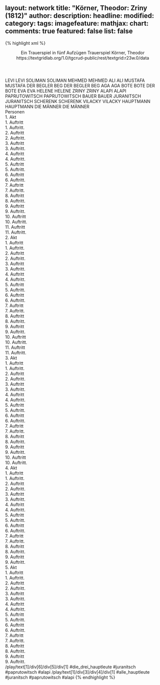 layout: network
title: "Körner, Theodor: Zriny (1812)"
author:
description:
headline:
modified:
category:
tags:
imagefeature:
mathjax:
chart:
comments: true
featured: false
list: false
---
{% highlight xml %}
<?xml-model href="https://raw.githubusercontent.com/DLiNa/project/master/rules/lina.rnc"?><?xml-model href="https://raw.githubusercontent.com/DLiNa/project/master/rules/lina.sch"?>
<play xmlns="http://lina.digital">
  <header>
    <title>Zriny</title>
    <subtitle>Ein Trauerspiel in fünf Aufzügen</subtitle>
    <genretitle>Trauerspiel</genretitle>
    <author>Körner, Theodor</author>
    <date type="print" when="1814"/>
    <date type="premiere" when="1812"/>
    <date type="written" when="1812"/>
    <source>https://textgridlab.org/1.0/tgcrud-public/rest/textgrid:r23w.0/data</source>
  </header>
  <personae>
    <character>
      <name>LEVI</name>
      <alias xml:id="levi">
        <name>LEVI</name>
      </alias>
    </character>
    <character>
      <name>SOLIMAN</name>
      <alias xml:id="soliman">
        <name>SOLIMAN</name>
      </alias>
    </character>
    <character>
      <name>MEHMED</name>
      <alias xml:id="mehmed">
        <name>MEHMED</name>
      </alias>
    </character>
    <character>
      <name>ALI</name>
      <alias xml:id="ali">
        <name>ALI</name>
      </alias>
    </character>
    <character>
      <name>MUSTAFA</name>
      <alias xml:id="mustafa">
        <name>MUSTAFA</name>
      </alias>
    </character>
    <character>
      <name>DER BEGLER BEG</name>
      <alias xml:id="der_begler_beg">
        <name>DER BEGLER BEG</name>
      </alias>
    </character>
    <character>
      <name>AGA</name>
      <alias xml:id="aga">
        <name>AGA</name>
      </alias>
    </character>
    <character>
      <name>BOTE</name>
      <alias xml:id="bote">
        <name>BOTE</name>
      </alias>
      <alias xml:id="der_bote">
        <name>DER BOTE</name>
      </alias>
    </character>
    <character>
      <name>EVA</name>
      <alias xml:id="eva">
        <name>EVA</name>
      </alias>
    </character>
    <character>
      <name>HELENE</name>
      <alias xml:id="helene">
        <name>HELENE</name>
      </alias>
    </character>
    <character>
      <name>ZRINY</name>
      <alias xml:id="zriny">
        <name>ZRINY</name>
      </alias>
    </character>
    <character>
      <name>ALAPI</name>
      <alias xml:id="alapi">
        <name>ALAPI</name>
      </alias>
    </character>
    <character>
      <name>PAPRUTOWITSCH</name>
      <alias xml:id="paprutowitsch">
        <name>PAPRUTOWITSCH</name>
      </alias>
    </character>
    <character>
      <name>BAUER</name>
      <alias xml:id="bauer">
        <name>BAUER</name>
      </alias>
    </character>
    <character>
      <name>JURANITSCH</name>
      <alias xml:id="juranitsch">
        <name>JURANITSCH</name>
      </alias>
    </character>
    <character>
      <name>SCHERENK</name>
      <alias xml:id="scherenk">
        <name>SCHERENK</name>
      </alias>
    </character>
    <character>
      <name>VILACKY</name>
      <alias xml:id="vilacky">
        <name>VILACKY</name>
      </alias>
    </character>
    <character>
      <name>HAUPTMANN</name>
      <alias xml:id="hauptmann">
        <name>HAUPTMANN</name>
      </alias>
    </character>
    <character>
      <name>DIE MÄNNER</name>
      <alias xml:id="die_männer">
        <name>DIE MÄNNER</name>
      </alias>
    </character>
  </personae>
  <text>
    <div>
      <head>Personen</head>
    </div>
    <div>
      <head>1. Akt</head>
      <div>
        <head>1. Auftritt</head>
        <div>
          <head>1. Auftritt.</head>
          <sp who="#levi">
            <amount n="5" unit="speech_acts"/>
            <amount n="423" unit="words"/>
            <amount n="56" unit="lines"/>
            <amount n="2300" unit="chars"/>
          </sp>
          <sp who="#soliman">
            <amount n="5" unit="speech_acts"/>
            <amount n="165" unit="words"/>
            <amount n="20" unit="lines"/>
            <amount n="880" unit="chars"/>
          </sp>
        </div>
      </div>
      <div>
        <head>2. Auftritt</head>
        <div>
          <head>2. Auftritt.</head>
        </div>
      </div>
      <div>
        <head>3. Auftritt</head>
        <div>
          <head>3. Auftritt.</head>
          <sp who="#mehmed">
            <amount n="5" unit="speech_acts"/>
            <amount n="187" unit="words"/>
            <amount n="27" unit="lines"/>
            <amount n="1036" unit="chars"/>
          </sp>
          <sp who="#soliman">
            <amount n="6" unit="speech_acts"/>
            <amount n="328" unit="words"/>
            <amount n="45" unit="lines"/>
            <amount n="1751" unit="chars"/>
          </sp>
        </div>
      </div>
      <div>
        <head>4. Auftritt</head>
        <div>
          <head>4. Auftritt.</head>
          <sp who="#soliman">
            <amount n="6" unit="speech_acts"/>
            <amount n="308" unit="words"/>
            <amount n="44" unit="lines"/>
            <amount n="1771" unit="chars"/>
          </sp>
          <sp who="#ali">
            <amount n="5" unit="speech_acts"/>
            <amount n="155" unit="words"/>
            <amount n="21" unit="lines"/>
            <amount n="839" unit="chars"/>
          </sp>
          <sp who="#mustafa">
            <amount n="3" unit="speech_acts"/>
            <amount n="38" unit="words"/>
            <amount n="6" unit="lines"/>
            <amount n="233" unit="chars"/>
          </sp>
          <sp who="#der_begler_beg">
            <amount n="3" unit="speech_acts"/>
            <amount n="47" unit="words"/>
            <amount n="6" unit="lines"/>
            <amount n="246" unit="chars"/>
          </sp>
          <sp who="#mehmed">
            <amount n="3" unit="speech_acts"/>
            <amount n="212" unit="words"/>
            <amount n="30" unit="lines"/>
            <amount n="1202" unit="chars"/>
          </sp>
        </div>
      </div>
      <div>
        <head>5. Auftritt</head>
        <div>
          <head>5. Auftritt.</head>
          <sp who="#mehmed">
            <amount n="3" unit="speech_acts"/>
            <amount n="51" unit="words"/>
            <amount n="7" unit="lines"/>
            <amount n="279" unit="chars"/>
          </sp>
          <sp who="#soliman">
            <amount n="3" unit="speech_acts"/>
            <amount n="113" unit="words"/>
            <amount n="16" unit="lines"/>
            <amount n="635" unit="chars"/>
          </sp>
          <sp who="#ali">
            <amount n="1" unit="speech_acts"/>
            <amount n="26" unit="words"/>
            <amount n="3" unit="lines"/>
            <amount n="142" unit="chars"/>
          </sp>
          <sp who="#mustafa">
            <amount n="1" unit="speech_acts"/>
            <amount n="3" unit="words"/>
            <amount n="1" unit="lines"/>
            <amount n="15" unit="chars"/>
          </sp>
        </div>
      </div>
      <div>
        <head>6. Auftritt</head>
        <div>
          <head>6. Auftritt.</head>
          <sp who="#aga">
            <amount n="1" unit="speech_acts"/>
            <amount n="15" unit="words"/>
            <amount n="2" unit="lines"/>
            <amount n="74" unit="chars"/>
          </sp>
          <sp who="#soliman">
            <amount n="3" unit="speech_acts"/>
            <amount n="93" unit="words"/>
            <amount n="12" unit="lines"/>
            <amount n="467" unit="chars"/>
          </sp>
          <sp who="#der_bote">
            <amount n="1" unit="speech_acts"/>
            <amount n="7" unit="words"/>
            <amount n="2" unit="lines"/>
            <amount n="41" unit="chars"/>
          </sp>
          <sp who="#bote">
            <amount n="1" unit="speech_acts"/>
            <amount n="98" unit="words"/>
            <amount n="14" unit="lines"/>
            <amount n="555" unit="chars"/>
          </sp>
        </div>
      </div>
      <div>
        <head>7. Auftritt</head>
        <div>
          <head>7. Auftritt.</head>
          <sp who="#eva">
            <amount n="9" unit="speech_acts"/>
            <amount n="268" unit="words"/>
            <amount n="36" unit="lines"/>
            <amount n="1379" unit="chars"/>
          </sp>
          <sp who="#helene">
            <amount n="8" unit="speech_acts"/>
            <amount n="289" unit="words"/>
            <amount n="39" unit="lines"/>
            <amount n="1495" unit="chars"/>
          </sp>
        </div>
      </div>
      <div>
        <head>8. Auftritt</head>
        <div>
          <head>8. Auftritt.</head>
          <sp who="#zriny">
            <amount n="3" unit="speech_acts"/>
            <amount n="120" unit="words"/>
            <amount n="16" unit="lines"/>
            <amount n="654" unit="chars"/>
          </sp>
          <sp who="#helene">
            <amount n="2" unit="speech_acts"/>
            <amount n="19" unit="words"/>
            <amount n="3" unit="lines"/>
            <amount n="117" unit="chars"/>
          </sp>
          <sp who="#eva">
            <amount n="3" unit="speech_acts"/>
            <amount n="92" unit="words"/>
            <amount n="13" unit="lines"/>
            <amount n="506" unit="chars"/>
          </sp>
        </div>
      </div>
      <div>
        <head>9. Auftritt</head>
        <div>
          <head>9. Auftritt.</head>
          <sp who="#alapi">
            <amount n="2" unit="speech_acts"/>
            <amount n="41" unit="words"/>
            <amount n="6" unit="lines"/>
            <amount n="210" unit="chars"/>
          </sp>
          <sp who="#zriny">
            <amount n="2" unit="speech_acts"/>
            <amount n="61" unit="words"/>
            <amount n="9" unit="lines"/>
            <amount n="332" unit="chars"/>
          </sp>
        </div>
      </div>
      <div>
        <head>10. Auftritt</head>
        <div>
          <head>10. Auftritt.</head>
          <sp who="#paprutowitsch">
            <amount n="1" unit="speech_acts"/>
            <amount n="34" unit="words"/>
            <amount n="5" unit="lines"/>
            <amount n="208" unit="chars"/>
          </sp>
          <sp who="#zriny">
            <amount n="4" unit="speech_acts"/>
            <amount n="71" unit="words"/>
            <amount n="10" unit="lines"/>
            <amount n="366" unit="chars"/>
          </sp>
          <sp who="#bauer">
            <amount n="1" unit="speech_acts"/>
            <amount n="384" unit="words"/>
            <amount n="54" unit="lines"/>
            <amount n="2200" unit="chars"/>
          </sp>
          <sp who="#alapi">
            <amount n="1" unit="speech_acts"/>
            <amount n="6" unit="words"/>
            <amount n="1" unit="lines"/>
            <amount n="25" unit="chars"/>
          </sp>
          <sp who="#helene">
            <amount n="2" unit="speech_acts"/>
            <amount n="37" unit="words"/>
            <amount n="5" unit="lines"/>
            <amount n="185" unit="chars"/>
          </sp>
          <sp who="#eva">
            <amount n="1" unit="speech_acts"/>
            <amount n="4" unit="words"/>
            <amount n="1" unit="lines"/>
            <amount n="22" unit="chars"/>
          </sp>
        </div>
      </div>
      <div>
        <head>11. Auftritt</head>
        <div>
          <head>11. Auftritt.</head>
          <sp who="#zriny">
            <amount n="3" unit="speech_acts"/>
            <amount n="107" unit="words"/>
            <amount n="15" unit="lines"/>
            <amount n="597" unit="chars"/>
          </sp>
          <sp who="#juranitsch">
            <amount n="5" unit="speech_acts"/>
            <amount n="251" unit="words"/>
            <amount n="31" unit="lines"/>
            <amount n="1273" unit="chars"/>
          </sp>
          <sp who="#helene">
            <amount n="4" unit="speech_acts"/>
            <amount n="22" unit="words"/>
            <amount n="4" unit="lines"/>
            <amount n="111" unit="chars"/>
          </sp>
          <sp who="#alapi">
            <amount n="1" unit="speech_acts"/>
            <amount n="33" unit="words"/>
            <amount n="4" unit="lines"/>
            <amount n="163" unit="chars"/>
          </sp>
          <sp who="#eva">
            <amount n="3" unit="speech_acts"/>
            <amount n="14" unit="words"/>
            <amount n="3" unit="lines"/>
            <amount n="73" unit="chars"/>
          </sp>
        </div>
      </div>
    </div>
    <div>
      <head>2. Akt</head>
      <div>
        <head>1. Auftritt</head>
        <div>
          <head>1. Auftritt.</head>
          <sp who="#eva">
            <amount n="5" unit="speech_acts"/>
            <amount n="598" unit="words"/>
            <amount n="85" unit="lines"/>
            <amount n="3354" unit="chars"/>
          </sp>
          <sp who="#helene">
            <amount n="4" unit="speech_acts"/>
            <amount n="214" unit="words"/>
            <amount n="29" unit="lines"/>
            <amount n="1124" unit="chars"/>
          </sp>
        </div>
      </div>
      <div>
        <head>2. Auftritt</head>
        <div>
          <head>2. Auftritt.</head>
          <sp who="#zriny">
            <amount n="4" unit="speech_acts"/>
            <amount n="268" unit="words"/>
            <amount n="37" unit="lines"/>
            <amount n="1503" unit="chars"/>
          </sp>
          <sp who="#helene">
            <amount n="2" unit="speech_acts"/>
            <amount n="4" unit="words"/>
            <amount n="2" unit="lines"/>
            <amount n="27" unit="chars"/>
          </sp>
          <sp who="#eva">
            <amount n="2" unit="speech_acts"/>
            <amount n="72" unit="words"/>
            <amount n="11" unit="lines"/>
            <amount n="398" unit="chars"/>
          </sp>
        </div>
      </div>
      <div>
        <head>3. Auftritt</head>
        <div>
          <head>3. Auftritt.</head>
          <sp who="#scherenk">
            <amount n="2" unit="speech_acts"/>
            <amount n="42" unit="words"/>
            <amount n="6" unit="lines"/>
            <amount n="225" unit="chars"/>
          </sp>
          <sp who="#helene">
            <amount n="3" unit="speech_acts"/>
            <amount n="139" unit="words"/>
            <amount n="18" unit="lines"/>
            <amount n="755" unit="chars"/>
          </sp>
          <sp who="#eva">
            <amount n="4" unit="speech_acts"/>
            <amount n="74" unit="words"/>
            <amount n="12" unit="lines"/>
            <amount n="397" unit="chars"/>
          </sp>
          <sp who="#zriny">
            <amount n="3" unit="speech_acts"/>
            <amount n="96" unit="words"/>
            <amount n="14" unit="lines"/>
            <amount n="542" unit="chars"/>
          </sp>
        </div>
      </div>
      <div>
        <head>4. Auftritt</head>
        <div>
          <head>4. Auftritt.</head>
          <sp who="#zriny">
            <amount n="6" unit="speech_acts"/>
            <amount n="250" unit="words"/>
            <amount n="38" unit="lines"/>
            <amount n="1447" unit="chars"/>
          </sp>
          <sp who="#alapi">
            <amount n="2" unit="speech_acts"/>
            <amount n="250" unit="words"/>
            <amount n="35" unit="lines"/>
            <amount n="1411" unit="chars"/>
          </sp>
          <sp who="#helene">
            <amount n="4" unit="speech_acts"/>
            <amount n="22" unit="words"/>
            <amount n="5" unit="lines"/>
            <amount n="122" unit="chars"/>
          </sp>
          <sp who="#juranitsch">
            <amount n="5" unit="speech_acts"/>
            <amount n="50" unit="words"/>
            <amount n="8" unit="lines"/>
            <amount n="274" unit="chars"/>
          </sp>
          <sp who="#eva">
            <amount n="3" unit="speech_acts"/>
            <amount n="33" unit="words"/>
            <amount n="5" unit="lines"/>
            <amount n="183" unit="chars"/>
          </sp>
          <sp who="#paprutowitsch">
            <amount n="2" unit="speech_acts"/>
            <amount n="27" unit="words"/>
            <amount n="5" unit="lines"/>
            <amount n="168" unit="chars"/>
          </sp>
          <sp who="#juranitsch #paprutowitsch #alapi">
            <amount n="1" unit="speech_acts"/>
            <amount n="7" unit="words"/>
            <amount n="1" unit="lines"/>
            <amount n="38" unit="chars"/>
          </sp>
        </div>
      </div>
      <div>
        <head>5. Auftritt</head>
        <div>
          <head>5. Auftritt.</head>
          <sp who="#zriny">
            <amount n="9" unit="speech_acts"/>
            <amount n="236" unit="words"/>
            <amount n="32" unit="lines"/>
            <amount n="1251" unit="chars"/>
          </sp>
          <sp who="#vilacky">
            <amount n="8" unit="speech_acts"/>
            <amount n="428" unit="words"/>
            <amount n="60" unit="lines"/>
            <amount n="2430" unit="chars"/>
          </sp>
          <sp who="#paprutowitsch">
            <amount n="1" unit="speech_acts"/>
            <amount n="3" unit="words"/>
            <amount n="1" unit="lines"/>
            <amount n="15" unit="chars"/>
          </sp>
        </div>
      </div>
      <div>
        <head>6. Auftritt</head>
        <div>
          <head>6. Auftritt.</head>
          <sp who="#vilacky">
            <amount n="2" unit="speech_acts"/>
            <amount n="31" unit="words"/>
            <amount n="4" unit="lines"/>
            <amount n="170" unit="chars"/>
          </sp>
          <sp who="#alapi">
            <amount n="2" unit="speech_acts"/>
            <amount n="29" unit="words"/>
            <amount n="4" unit="lines"/>
            <amount n="180" unit="chars"/>
          </sp>
          <sp who="#eva">
            <amount n="2" unit="speech_acts"/>
            <amount n="17" unit="words"/>
            <amount n="2" unit="lines"/>
            <amount n="87" unit="chars"/>
          </sp>
          <sp who="#helene">
            <amount n="2" unit="speech_acts"/>
            <amount n="35" unit="words"/>
            <amount n="5" unit="lines"/>
            <amount n="193" unit="chars"/>
          </sp>
          <sp who="#juranitsch">
            <amount n="1" unit="speech_acts"/>
            <amount n="27" unit="words"/>
            <amount n="4" unit="lines"/>
            <amount n="136" unit="chars"/>
          </sp>
          <sp who="#zriny">
            <amount n="1" unit="speech_acts"/>
            <amount n="267" unit="words"/>
            <amount n="31" unit="lines"/>
            <amount n="1362" unit="chars"/>
          </sp>
        </div>
      </div>
      <div>
        <head>7. Auftritt</head>
        <div>
          <head>7. Auftritt.</head>
          <sp who="#paprutowitsch">
            <amount n="1" unit="speech_acts"/>
            <amount n="90" unit="words"/>
            <amount n="12" unit="lines"/>
            <amount n="475" unit="chars"/>
          </sp>
          <sp who="#zriny">
            <amount n="5" unit="speech_acts"/>
            <amount n="81" unit="words"/>
            <amount n="11" unit="lines"/>
            <amount n="419" unit="chars"/>
          </sp>
          <sp who="#vilacky">
            <amount n="2" unit="speech_acts"/>
            <amount n="46" unit="words"/>
            <amount n="7" unit="lines"/>
            <amount n="239" unit="chars"/>
          </sp>
          <sp who="#alapi">
            <amount n="4" unit="speech_acts"/>
            <amount n="22" unit="words"/>
            <amount n="6" unit="lines"/>
            <amount n="128" unit="chars"/>
          </sp>
          <sp who="#eva">
            <amount n="5" unit="speech_acts"/>
            <amount n="67" unit="words"/>
            <amount n="10" unit="lines"/>
            <amount n="351" unit="chars"/>
          </sp>
          <sp who="#helene">
            <amount n="2" unit="speech_acts"/>
            <amount n="9" unit="words"/>
            <amount n="2" unit="lines"/>
            <amount n="46" unit="chars"/>
          </sp>
          <sp who="#juranitsch">
            <amount n="2" unit="speech_acts"/>
            <amount n="22" unit="words"/>
            <amount n="3" unit="lines"/>
            <amount n="116" unit="chars"/>
          </sp>
        </div>
      </div>
      <div>
        <head>8. Auftritt</head>
        <div>
          <head>8. Auftritt.</head>
          <sp who="#juranitsch">
            <amount n="8" unit="speech_acts"/>
            <amount n="407" unit="words"/>
            <amount n="51" unit="lines"/>
            <amount n="2113" unit="chars"/>
          </sp>
          <sp who="#helene">
            <amount n="7" unit="speech_acts"/>
            <amount n="293" unit="words"/>
            <amount n="38" unit="lines"/>
            <amount n="1532" unit="chars"/>
          </sp>
        </div>
      </div>
      <div>
        <head>9. Auftritt</head>
        <div>
          <head>9. Auftritt.</head>
        </div>
      </div>
      <div>
        <head>10. Auftritt</head>
        <div>
          <head>10. Auftritt.</head>
          <sp who="#alapi">
            <amount n="2" unit="speech_acts"/>
            <amount n="38" unit="words"/>
            <amount n="6" unit="lines"/>
            <amount n="218" unit="chars"/>
          </sp>
          <sp who="#alapi">
            <amount n="2" unit="speech_acts"/>
            <amount n="49" unit="words"/>
            <amount n="6" unit="lines"/>
            <amount n="267" unit="chars"/>
          </sp>
          <sp who="#paprutowitsch">
            <amount n="2" unit="speech_acts"/>
            <amount n="45" unit="words"/>
            <amount n="6" unit="lines"/>
            <amount n="249" unit="chars"/>
          </sp>
          <sp who="#vilacky">
            <amount n="1" unit="speech_acts"/>
            <amount n="75" unit="words"/>
            <amount n="9" unit="lines"/>
            <amount n="379" unit="chars"/>
          </sp>
          <sp who="#alapi #alapi #paprutowitsch #vilacky">
            <amount n="1" unit="speech_acts"/>
            <amount n="6" unit="words"/>
            <amount n="1" unit="lines"/>
            <amount n="39" unit="chars"/>
          </sp>
        </div>
      </div>
      <div>
        <head>11. Auftritt</head>
        <div>
          <head>11. Auftritt.</head>
          <sp who="#zriny">
            <amount n="3" unit="speech_acts"/>
            <amount n="566" unit="words"/>
            <amount n="73" unit="lines"/>
            <amount n="3060" unit="chars"/>
          </sp>
          <sp who="#paprutowitsch">
            <amount n="1" unit="speech_acts"/>
            <amount n="5" unit="words"/>
            <amount n="1" unit="lines"/>
            <amount n="28" unit="chars"/>
          </sp>
          <sp who="#vilacky #alapi">
            <amount n="1" unit="speech_acts"/>
            <amount n="23" unit="words"/>
            <amount n="3" unit="lines"/>
            <amount n="115" unit="chars"/>
          </sp>
          <sp who="#juranitsch #paprutowitsch #vilacky #alapi #zriny">
            <amount n="2" unit="speech_acts"/>
            <amount n="18" unit="words"/>
            <amount n="2" unit="lines"/>
            <amount n="82" unit="chars"/>
          </sp>
          <sp who="#juranitsch #paprutowitsch">
            <amount n="1" unit="speech_acts"/>
            <amount n="26" unit="words"/>
            <amount n="3" unit="lines"/>
            <amount n="131" unit="chars"/>
          </sp>
        </div>
      </div>
    </div>
    <div>
      <head>3. Akt</head>
      <div>
        <head>1. Auftritt</head>
        <div>
          <head>1. Auftritt.</head>
          <sp who="#ali">
            <amount n="3" unit="speech_acts"/>
            <amount n="124" unit="words"/>
            <amount n="18" unit="lines"/>
            <amount n="696" unit="chars"/>
          </sp>
          <sp who="#mustafa">
            <amount n="2" unit="speech_acts"/>
            <amount n="69" unit="words"/>
            <amount n="11" unit="lines"/>
            <amount n="382" unit="chars"/>
          </sp>
        </div>
      </div>
      <div>
        <head>2. Auftritt</head>
        <div>
          <head>2. Auftritt.</head>
          <sp who="#mehmed">
            <amount n="5" unit="speech_acts"/>
            <amount n="141" unit="words"/>
            <amount n="20" unit="lines"/>
            <amount n="788" unit="chars"/>
          </sp>
          <sp who="#ali">
            <amount n="3" unit="speech_acts"/>
            <amount n="77" unit="words"/>
            <amount n="12" unit="lines"/>
            <amount n="446" unit="chars"/>
          </sp>
          <sp who="#mustafa">
            <amount n="2" unit="speech_acts"/>
            <amount n="20" unit="words"/>
            <amount n="4" unit="lines"/>
            <amount n="119" unit="chars"/>
          </sp>
        </div>
      </div>
      <div>
        <head>3. Auftritt</head>
        <div>
          <head>3. Auftritt.</head>
          <sp who="#soliman">
            <amount n="8" unit="speech_acts"/>
            <amount n="218" unit="words"/>
            <amount n="30" unit="lines"/>
            <amount n="1161" unit="chars"/>
          </sp>
          <sp who="#mehmed">
            <amount n="3" unit="speech_acts"/>
            <amount n="85" unit="words"/>
            <amount n="11" unit="lines"/>
            <amount n="440" unit="chars"/>
          </sp>
          <sp who="#ali">
            <amount n="5" unit="speech_acts"/>
            <amount n="99" unit="words"/>
            <amount n="15" unit="lines"/>
            <amount n="545" unit="chars"/>
          </sp>
          <sp who="#mustafa">
            <amount n="1" unit="speech_acts"/>
            <amount n="64" unit="words"/>
            <amount n="9" unit="lines"/>
            <amount n="356" unit="chars"/>
          </sp>
        </div>
      </div>
      <div>
        <head>4. Auftritt</head>
        <div>
          <head>4. Auftritt.</head>
          <sp who="#soliman">
            <amount n="9" unit="speech_acts"/>
            <amount n="345" unit="words"/>
            <amount n="45" unit="lines"/>
            <amount n="1854" unit="chars"/>
          </sp>
          <sp who="#vilacky">
            <amount n="9" unit="speech_acts"/>
            <amount n="396" unit="words"/>
            <amount n="54" unit="lines"/>
            <amount n="2207" unit="chars"/>
          </sp>
          <sp who="#mehmed">
            <amount n="1" unit="speech_acts"/>
            <amount n="7" unit="words"/>
            <amount n="1" unit="lines"/>
            <amount n="47" unit="chars"/>
          </sp>
        </div>
      </div>
      <div>
        <head>5. Auftritt</head>
        <div>
          <head>5. Auftritt.</head>
          <sp who="#soliman">
            <amount n="5" unit="speech_acts"/>
            <amount n="560" unit="words"/>
            <amount n="75" unit="lines"/>
            <amount n="3039" unit="chars"/>
          </sp>
          <sp who="#mehmed">
            <amount n="5" unit="speech_acts"/>
            <amount n="64" unit="words"/>
            <amount n="9" unit="lines"/>
            <amount n="329" unit="chars"/>
          </sp>
          <sp who="#mustafa">
            <amount n="2" unit="speech_acts"/>
            <amount n="35" unit="words"/>
            <amount n="4" unit="lines"/>
            <amount n="165" unit="chars"/>
          </sp>
          <sp who="#ali">
            <amount n="1" unit="speech_acts"/>
            <amount n="60" unit="words"/>
            <amount n="8" unit="lines"/>
            <amount n="312" unit="chars"/>
          </sp>
        </div>
      </div>
      <div>
        <head>6. Auftritt</head>
        <div>
          <head>6. Auftritt.</head>
          <sp who="#zriny">
            <amount n="4" unit="speech_acts"/>
            <amount n="287" unit="words"/>
            <amount n="38" unit="lines"/>
            <amount n="1562" unit="chars"/>
          </sp>
          <sp who="#juranitsch">
            <amount n="1" unit="speech_acts"/>
            <amount n="91" unit="words"/>
            <amount n="12" unit="lines"/>
            <amount n="496" unit="chars"/>
          </sp>
          <sp who="#alapi">
            <amount n="1" unit="speech_acts"/>
            <amount n="132" unit="words"/>
            <amount n="17" unit="lines"/>
            <amount n="710" unit="chars"/>
          </sp>
          <sp who="#paprutowitsch">
            <amount n="1" unit="speech_acts"/>
            <amount n="85" unit="words"/>
            <amount n="12" unit="lines"/>
            <amount n="490" unit="chars"/>
          </sp>
        </div>
      </div>
      <div>
        <head>7. Auftritt</head>
        <div>
          <head>7. Auftritt.</head>
          <sp who="#hauptmann">
            <amount n="1" unit="speech_acts"/>
            <amount n="42" unit="words"/>
            <amount n="5" unit="lines"/>
            <amount n="213" unit="chars"/>
          </sp>
          <sp who="#zriny">
            <amount n="2" unit="speech_acts"/>
            <amount n="66" unit="words"/>
            <amount n="9" unit="lines"/>
            <amount n="338" unit="chars"/>
          </sp>
          <sp who="#alapi">
            <amount n="1" unit="speech_acts"/>
            <amount n="14" unit="words"/>
            <amount n="2" unit="lines"/>
            <amount n="66" unit="chars"/>
          </sp>
        </div>
      </div>
      <div>
        <head>8. Auftritt</head>
        <div>
          <head>8. Auftritt.</head>
        </div>
      </div>
      <div>
        <head>9. Auftritt</head>
        <div>
          <head>9. Auftritt.</head>
          <sp who="#hauptmann">
            <amount n="1" unit="speech_acts"/>
            <amount n="5" unit="words"/>
            <amount n="1" unit="lines"/>
            <amount n="20" unit="chars"/>
          </sp>
          <sp who="#zriny">
            <amount n="9" unit="speech_acts"/>
            <amount n="401" unit="words"/>
            <amount n="52" unit="lines"/>
            <amount n="2136" unit="chars"/>
          </sp>
          <sp who="#mehmed">
            <amount n="7" unit="speech_acts"/>
            <amount n="303" unit="words"/>
            <amount n="42" unit="lines"/>
            <amount n="1709" unit="chars"/>
          </sp>
        </div>
      </div>
      <div>
        <head>10. Auftritt</head>
        <div>
          <head>10. Auftritt.</head>
          <sp who="#eva">
            <amount n="2" unit="speech_acts"/>
            <amount n="16" unit="words"/>
            <amount n="2" unit="lines"/>
            <amount n="84" unit="chars"/>
          </sp>
          <sp who="#alapi">
            <amount n="1" unit="speech_acts"/>
            <amount n="8" unit="words"/>
            <amount n="1" unit="lines"/>
            <amount n="47" unit="chars"/>
          </sp>
          <sp who="#zriny">
            <amount n="4" unit="speech_acts"/>
            <amount n="158" unit="words"/>
            <amount n="20" unit="lines"/>
            <amount n="829" unit="chars"/>
          </sp>
          <sp who="#die_männer">
            <amount n="1" unit="speech_acts"/>
            <amount n="7" unit="words"/>
            <amount n="1" unit="lines"/>
            <amount n="44" unit="chars"/>
          </sp>
          <sp who="#helene">
            <amount n="1" unit="speech_acts"/>
            <amount n="7" unit="words"/>
            <amount n="1" unit="lines"/>
            <amount n="44" unit="chars"/>
          </sp>
          <sp who="#paprutowitsch">
            <amount n="1" unit="speech_acts"/>
            <amount n="15" unit="words"/>
            <amount n="2" unit="lines"/>
            <amount n="86" unit="chars"/>
          </sp>
        </div>
      </div>
    </div>
    <div>
      <head>4. Akt</head>
      <div>
        <head>1. Auftritt</head>
        <div>
          <head>1. Auftritt.</head>
          <sp who="#mehmed">
            <amount n="7" unit="speech_acts"/>
            <amount n="166" unit="words"/>
            <amount n="24" unit="lines"/>
            <amount n="874" unit="chars"/>
          </sp>
          <sp who="#levi">
            <amount n="2" unit="speech_acts"/>
            <amount n="166" unit="words"/>
            <amount n="24" unit="lines"/>
            <amount n="942" unit="chars"/>
          </sp>
          <sp who="#soliman">
            <amount n="5" unit="speech_acts"/>
            <amount n="177" unit="words"/>
            <amount n="25" unit="lines"/>
            <amount n="951" unit="chars"/>
          </sp>
        </div>
      </div>
      <div>
        <head>2. Auftritt</head>
        <div>
          <head>2. Auftritt.</head>
          <sp who="#soliman">
            <amount n="6" unit="speech_acts"/>
            <amount n="77" unit="words"/>
            <amount n="11" unit="lines"/>
            <amount n="387" unit="chars"/>
          </sp>
          <sp who="#levi">
            <amount n="5" unit="speech_acts"/>
            <amount n="144" unit="words"/>
            <amount n="22" unit="lines"/>
            <amount n="809" unit="chars"/>
          </sp>
        </div>
      </div>
      <div>
        <head>3. Auftritt</head>
        <div>
          <head>3. Auftritt.</head>
          <sp who="#mehmed">
            <amount n="1" unit="speech_acts"/>
            <amount n="15" unit="words"/>
            <amount n="2" unit="lines"/>
            <amount n="87" unit="chars"/>
          </sp>
          <sp who="#soliman">
            <amount n="1" unit="speech_acts"/>
            <amount n="42" unit="words"/>
            <amount n="5" unit="lines"/>
            <amount n="220" unit="chars"/>
          </sp>
        </div>
      </div>
      <div>
        <head>4. Auftritt</head>
        <div>
          <head>4. Auftritt.</head>
          <sp who="#soliman">
            <amount n="4" unit="speech_acts"/>
            <amount n="327" unit="words"/>
            <amount n="43" unit="lines"/>
            <amount n="1785" unit="chars"/>
          </sp>
          <sp who="#mehmed">
            <amount n="2" unit="speech_acts"/>
            <amount n="36" unit="words"/>
            <amount n="6" unit="lines"/>
            <amount n="213" unit="chars"/>
          </sp>
          <sp who="#levi">
            <amount n="1" unit="speech_acts"/>
            <amount n="27" unit="words"/>
            <amount n="4" unit="lines"/>
            <amount n="155" unit="chars"/>
          </sp>
        </div>
      </div>
      <div>
        <head>5. Auftritt</head>
        <div>
          <head>5. Auftritt.</head>
          <sp who="#mustafa">
            <amount n="1" unit="speech_acts"/>
            <amount n="62" unit="words"/>
            <amount n="8" unit="lines"/>
            <amount n="331" unit="chars"/>
          </sp>
          <sp who="#soliman">
            <amount n="3" unit="speech_acts"/>
            <amount n="195" unit="words"/>
            <amount n="27" unit="lines"/>
            <amount n="1098" unit="chars"/>
          </sp>
          <sp who="#mehmed">
            <amount n="2" unit="speech_acts"/>
            <amount n="39" unit="words"/>
            <amount n="5" unit="lines"/>
            <amount n="209" unit="chars"/>
          </sp>
          <sp who="#levi">
            <amount n="1" unit="speech_acts"/>
            <amount n="16" unit="words"/>
            <amount n="2" unit="lines"/>
            <amount n="91" unit="chars"/>
          </sp>
        </div>
      </div>
      <div>
        <head>6. Auftritt</head>
        <div>
          <head>6. Auftritt.</head>
          <sp who="#der_begler_beg">
            <amount n="2" unit="speech_acts"/>
            <amount n="41" unit="words"/>
            <amount n="6" unit="lines"/>
            <amount n="229" unit="chars"/>
          </sp>
          <sp who="#soliman">
            <amount n="2" unit="speech_acts"/>
            <amount n="26" unit="words"/>
            <amount n="4" unit="lines"/>
            <amount n="122" unit="chars"/>
          </sp>
          <sp who="#levi">
            <amount n="1" unit="speech_acts"/>
            <amount n="5" unit="words"/>
            <amount n="2" unit="lines"/>
            <amount n="26" unit="chars"/>
          </sp>
          <sp who="#mehmed">
            <amount n="1" unit="speech_acts"/>
            <amount n="11" unit="words"/>
            <amount n="2" unit="lines"/>
            <amount n="64" unit="chars"/>
          </sp>
        </div>
      </div>
      <div>
        <head>7. Auftritt</head>
        <div>
          <head>7. Auftritt.</head>
          <sp who="#mehmed">
            <amount n="6" unit="speech_acts"/>
            <amount n="223" unit="words"/>
            <amount n="32" unit="lines"/>
            <amount n="1217" unit="chars"/>
          </sp>
          <sp who="#ali">
            <amount n="2" unit="speech_acts"/>
            <amount n="45" unit="words"/>
            <amount n="6" unit="lines"/>
            <amount n="226" unit="chars"/>
          </sp>
          <sp who="#der_begler_beg">
            <amount n="2" unit="speech_acts"/>
            <amount n="51" unit="words"/>
            <amount n="8" unit="lines"/>
            <amount n="327" unit="chars"/>
          </sp>
          <sp who="#der_begler_beg #ali">
            <amount n="1" unit="speech_acts"/>
            <amount n="2" unit="words"/>
            <amount n="1" unit="lines"/>
            <amount n="15" unit="chars"/>
          </sp>
        </div>
      </div>
      <div>
        <head>8. Auftritt</head>
        <div>
          <head>8. Auftritt.</head>
          <sp who="#scherenk">
            <amount n="5" unit="speech_acts"/>
            <amount n="192" unit="words"/>
            <amount n="25" unit="lines"/>
            <amount n="988" unit="chars"/>
          </sp>
          <sp who="#helene">
            <amount n="5" unit="speech_acts"/>
            <amount n="309" unit="words"/>
            <amount n="38" unit="lines"/>
            <amount n="1573" unit="chars"/>
          </sp>
          <sp who="#eva">
            <amount n="6" unit="speech_acts"/>
            <amount n="351" unit="words"/>
            <amount n="46" unit="lines"/>
            <amount n="1867" unit="chars"/>
          </sp>
        </div>
      </div>
      <div>
        <head>9. Auftritt</head>
        <div>
          <head>9. Auftritt.</head>
          <sp who="#zriny">
            <amount n="14" unit="speech_acts"/>
            <amount n="541" unit="words"/>
            <amount n="73" unit="lines"/>
            <amount n="2905" unit="chars"/>
          </sp>
          <sp who="#eva #helene">
            <amount n="2" unit="speech_acts"/>
            <amount n="5" unit="words"/>
            <amount n="2" unit="lines"/>
            <amount n="34" unit="chars"/>
          </sp>
          <sp who="#juranitsch">
            <amount n="9" unit="speech_acts"/>
            <amount n="534" unit="words"/>
            <amount n="71" unit="lines"/>
            <amount n="2863" unit="chars"/>
          </sp>
          <sp who="#helene">
            <amount n="5" unit="speech_acts"/>
            <amount n="128" unit="words"/>
            <amount n="18" unit="lines"/>
            <amount n="720" unit="chars"/>
          </sp>
          <sp who="#eva">
            <amount n="7" unit="speech_acts"/>
            <amount n="140" unit="words"/>
            <amount n="19" unit="lines"/>
            <amount n="772" unit="chars"/>
          </sp>
          <sp who="#scherenk">
            <amount n="1" unit="speech_acts"/>
            <amount n="3" unit="words"/>
            <amount n="1" unit="lines"/>
            <amount n="19" unit="chars"/>
          </sp>
        </div>
      </div>
    </div>
    <div>
      <head>5. Akt</head>
      <div>
        <head>1. Auftritt</head>
        <div>
          <head>1. Auftritt.</head>
          <sp who="#zriny">
            <amount n="5" unit="speech_acts"/>
            <amount n="93" unit="words"/>
            <amount n="15" unit="lines"/>
            <amount n="494" unit="chars"/>
          </sp>
          <sp who="#scherenk">
            <amount n="4" unit="speech_acts"/>
            <amount n="316" unit="words"/>
            <amount n="43" unit="lines"/>
            <amount n="1683" unit="chars"/>
          </sp>
        </div>
      </div>
      <div>
        <head>2. Auftritt</head>
        <div>
          <head>2. Auftritt.</head>
        </div>
      </div>
      <div>
        <head>3. Auftritt</head>
        <div>
          <head>3. Auftritt.</head>
          <sp who="#scherenk">
            <amount n="3" unit="speech_acts"/>
            <amount n="27" unit="words"/>
            <amount n="4" unit="lines"/>
            <amount n="134" unit="chars"/>
          </sp>
          <sp who="#zriny">
            <amount n="3" unit="speech_acts"/>
            <amount n="287" unit="words"/>
            <amount n="36" unit="lines"/>
            <amount n="1496" unit="chars"/>
          </sp>
        </div>
      </div>
      <div>
        <head>4. Auftritt</head>
        <div>
          <head>4. Auftritt.</head>
          <sp who="#zriny">
            <amount n="7" unit="speech_acts"/>
            <amount n="279" unit="words"/>
            <amount n="40" unit="lines"/>
            <amount n="1510" unit="chars"/>
          </sp>
          <sp who="#eva">
            <amount n="5" unit="speech_acts"/>
            <amount n="127" unit="words"/>
            <amount n="18" unit="lines"/>
            <amount n="664" unit="chars"/>
          </sp>
          <sp who="#helene">
            <amount n="3" unit="speech_acts"/>
            <amount n="127" unit="words"/>
            <amount n="17" unit="lines"/>
            <amount n="688" unit="chars"/>
          </sp>
        </div>
      </div>
      <div>
        <head>5. Auftritt</head>
        <div>
          <head>5. Auftritt.</head>
          <sp who="#juranitsch">
            <amount n="1" unit="speech_acts"/>
            <amount n="21" unit="words"/>
            <amount n="3" unit="lines"/>
            <amount n="116" unit="chars"/>
          </sp>
          <sp who="#paprutowitsch">
            <amount n="1" unit="speech_acts"/>
            <amount n="24" unit="words"/>
            <amount n="3" unit="lines"/>
            <amount n="128" unit="chars"/>
          </sp>
          <sp who="#alapi">
            <amount n="2" unit="speech_acts"/>
            <amount n="34" unit="words"/>
            <amount n="5" unit="lines"/>
            <amount n="187" unit="chars"/>
          </sp>
          <sp who="#zriny">
            <amount n="3" unit="speech_acts"/>
            <amount n="110" unit="words"/>
            <amount n="16" unit="lines"/>
            <amount n="607" unit="chars"/>
          </sp>
          <sp who="#juranitsch #paprutowitsch #alapi">
            <amount n="1" unit="speech_acts"/>
            <amount n="7" unit="words"/>
            <amount n="1" unit="lines"/>
            <amount n="41" unit="chars"/>
          </sp>
          <sp who="#helene">
            <amount n="1" unit="speech_acts"/>
            <amount n="9" unit="words"/>
            <amount n="2" unit="lines"/>
            <amount n="47" unit="chars"/>
          </sp>
        </div>
      </div>
      <div>
        <head>6. Auftritt</head>
        <div>
          <head>6. Auftritt.</head>
          <sp who="#juranitsch">
            <amount n="9" unit="speech_acts"/>
            <amount n="246" unit="words"/>
            <amount n="32" unit="lines"/>
            <amount n="1284" unit="chars"/>
          </sp>
          <sp who="#helene">
            <amount n="8" unit="speech_acts"/>
            <amount n="370" unit="words"/>
            <amount n="49" unit="lines"/>
            <amount n="1924" unit="chars"/>
          </sp>
        </div>
      </div>
      <div>
        <head>7. Auftritt</head>
        <div>
          <head>7. Auftritt.</head>
          <sp who="#zriny">
            <amount n="1" unit="speech_acts"/>
            <amount n="343" unit="words"/>
            <amount n="46" unit="lines"/>
            <amount n="1877" unit="chars"/>
          </sp>
          <sp who="#paprutowitsch #alapi #eva">
            <amount n="1" unit="speech_acts"/>
            <amount n="11" unit="words"/>
            <amount n="1" unit="lines"/>
            <amount n="47" unit="chars"/>
          </sp>
        </div>
      </div>
      <div>
        <head>8. Auftritt</head>
        <div>
          <head>8. Auftritt.</head>
          <sp who="#zriny">
            <amount n="6" unit="speech_acts"/>
            <amount n="125" unit="words"/>
            <amount n="21" unit="lines"/>
            <amount n="693" unit="chars"/>
          </sp>
          <sp who="#juranitsch">
            <amount n="2" unit="speech_acts"/>
            <amount n="40" unit="words"/>
            <amount n="6" unit="lines"/>
            <amount n="197" unit="chars"/>
          </sp>
          <sp who="#eva">
            <amount n="2" unit="speech_acts"/>
            <amount n="36" unit="words"/>
            <amount n="5" unit="lines"/>
            <amount n="197" unit="chars"/>
          </sp>
          <sp who="#alapi">
            <amount n="1" unit="speech_acts"/>
            <amount n="19" unit="words"/>
            <amount n="3" unit="lines"/>
            <amount n="106" unit="chars"/>
          </sp>
          <sp who="#juranitsch #eva #alapi #paprutowitsch">
            <amount n="1" unit="speech_acts"/>
            <amount n="9" unit="words"/>
            <amount n="1" unit="lines"/>
            <amount n="43" unit="chars"/>
          </sp>
        </div>
      </div>
      <div>
        <head>9. Auftritt</head>
        <div>
          <head>9. Auftritt.</head>
        </div>
      </div>
    </div>
  </text>
  <documentation>
    <change n="1" type="expandCollective" who="peertrilcke">
      <path>/play/text[1]/div[6]/div[5]/div[1]</path>
      <orig>#die_drei_hauptleute</orig>
      <corr>#juranitsch #paprutowitsch #alapi</corr>
      <comment/>
    </change>
    <change n="2" type="expandCollective" who="peertrilcke">
      <path>/play/text[1]/div[3]/div[4]/div[1] </path>
      <orig>#alle_hauptleute</orig>
      <corr>#juranitsch #paprutowitsch #alapi</corr>
      <comment/>
    </change>
  </documentation>
</play>
{% endhighlight %}